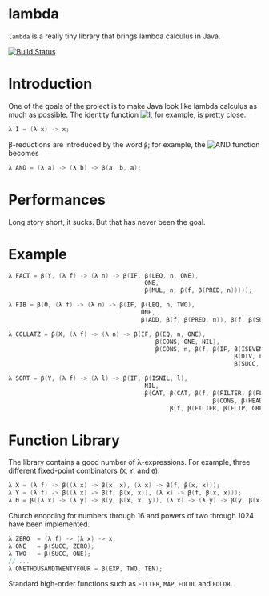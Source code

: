 # lambda
`lambda` is a really tiny library that brings lambda calculus in Java.

[![Build Status](https://travis-ci.org/mneri/lambda.svg?branch=master)](https://travis-ci.org/mneri/lambda)

# Introduction

One of the goals of the project is to make Java look like lambda calculus as much as possible. The identity function ![I](http://mneri.me/pnglatex?f=I%3D%5Clambda%20x%5Ccdot%20x%0A "I"), for example, is pretty close.

```java
λ I = (λ x) -> x;
```
β-reductions are introduced by the word `β`; for example, the ![AND](http://mneri.me/pnglatex?f=%5Cmbox%7BAND%7D%3D%5Clambda%20a%5Ccdot%5Clambda%20b%5Ccdot%20a%5C%20b%5C%20a "AND") function becomes

```java
λ AND = (λ a) -> (λ b) -> β(a, b, a);
```

# Performances

Long story short, it sucks. But that has never been the goal.

# Example
```java
λ FACT = β(Y, (λ f) -> (λ n) -> β(IF, β(LEQ, n, ONE),
                                      ONE,
                                      β(MUL, n, β(f, β(PRED, n)))));
```

```java
λ FIB = β(Θ, (λ f) -> (λ n) -> β(IF, β(LEQ, n, TWO),
                                     ONE,
                                     β(ADD, β(f, β(PRED, n)), β(f, β(SUB, n, TWO)))));
```

```java
λ COLLATZ = β(X, (λ f) -> (λ n) -> β(IF, β(EQ, n, ONE),
                                         β(CONS, ONE, NIL),
                                         β(CONS, n, β(f, β(IF, β(ISEVEN, n),
                                                               β(DIV, n, TWO),
                                                               β(SUCC, β(MUL, n, THREE)))))));
```

```java
λ SORT = β(Y, (λ f) -> (λ l) -> β(IF, β(ISNIL, l),
                                      NIL,
                                      β(CAT, β(CAT, β(f, β(FILTER, β(FLIP, LEQ, β(HEAD, l)), β(TAIL, l))),
                                                         β(CONS, β(HEAD, l), NIL)),
                                             β(f, β(FILTER, β(FLIP, GREAT, β(HEAD, l)), β(TAIL, l))))));
```

# Function Library
The library contains a good number of λ-expressions. For example, three different fixed-point combinators (`X`, `Y`, and `Θ`).

```java
λ X = (λ f) -> β((λ x) -> β(x, x), (λ x) -> β(f, β(x, x)));
λ Y = (λ f) -> β((λ x) -> β(f, β(x, x)), (λ x) -> β(f, β(x, x)));
λ Θ = β((λ x) -> (λ y) -> β(y, β(x, x, y)), (λ x) -> (λ y) -> β(y, β(x, x, y)));
```

Church encoding for numbers through 16 and powers of two through 1024 have been implemented.

```java
λ ZERO  = (λ f) -> (λ x) -> x;
λ ONE   = β(SUCC, ZERO);
λ TWO   = β(SUCC, ONE);
// ...
λ ONETHOUSANDTWENTYFOUR = β(EXP, TWO, TEN);
```

Standard high-order functions such as `FILTER`, `MAP`, `FOLDL` and `FOLDR`.
